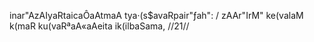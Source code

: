 inar"AzAIyaRtaicaÔaAtmaA tya·(s$avaRpair"ƒah": /
zAAr"IrM" ke(valaM k(maR ku(vaRªaA«aAeita ik(ilbaSama, //21//